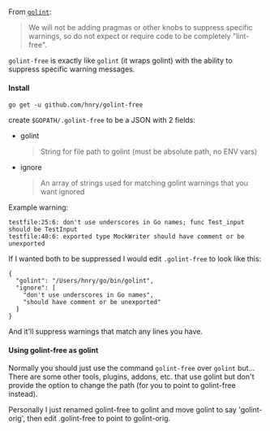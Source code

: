 From [`golint`](https://github.com/golang/lint/#purpose):
> We will not be adding pragmas or other knobs to suppress specific warnings, so do not expect or require code to be completely "lint-free".

`golint-free` is exactly like `golint` (it wraps golint) with the ability to suppress specific warning messages.

#### Install

`go get -u github.com/hnry/golint-free`

create `$GOPATH/.golint-free` to be a JSON with 2 fields:

- golint
  > String for file path to golint (must be absolute path, no ENV vars)

- ignore
  > An array of strings used for matching golint warnings that you want ignored

Example warning:

    testfile:25:6: don't use underscores in Go names; func Test_input should be TestInput
    testfile:40:6: exported type MockWriter should have comment or be unexported

If I wanted both to be suppressed I would edit `.golint-free` to look like this:

    {
      "golint": "/Users/hnry/go/bin/golint",
      "ignore": [
        "don't use underscores in Go names",
        "should have comment or be unexported"
      ]
    }

And it'll suppress warnings that match any lines you have.

#### Using golint-free as golint
Normally you should just use the command `golint-free` over `golint` but...
There are some other tools, plugins, addons, etc. that use golint but don't provide the option to change the path (for you to point to golint-free instead).

Personally I just renamed golint-free to golint and move golint to say 'golint-orig', then edit .golint-free to point to golint-orig.
